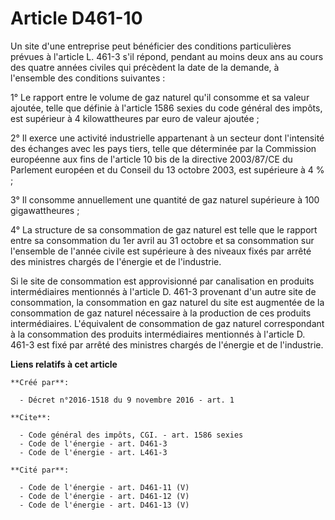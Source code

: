 # Article D461-10

Un site d'une entreprise peut bénéficier des conditions particulières prévues à l'article L. 461-3 s'il répond, pendant au
moins deux ans au cours des quatre années civiles qui précèdent la date de la demande, à l'ensemble des conditions
suivantes : 

1° Le rapport entre le volume de gaz naturel qu'il consomme et sa valeur ajoutée, telle que définie à l'article 1586 sexies
du code général des impôts, est supérieur à 4 kilowattheures par euro de valeur ajoutée ; 

2° Il exerce une activité industrielle appartenant à un secteur dont l'intensité des échanges avec les pays tiers, telle que
déterminée par la Commission européenne aux fins de l'article 10 bis de la directive 2003/87/CE du Parlement européen et du
Conseil du 13 octobre 2003, est supérieure à 4 % ; 

3° Il consomme annuellement une quantité de gaz naturel supérieure à 100 gigawattheures ; 

4° La structure de sa consommation de gaz naturel est telle que le rapport entre sa consommation du 1er avril au 31 octobre
et sa consommation sur l'ensemble de l'année civile est supérieure à des niveaux fixés par arrêté des ministres chargés de
l'énergie et de l'industrie. 

Si le site de consommation est approvisionné par canalisation en produits intermédiaires mentionnés à l'article D. 461-3
provenant d'un autre site de consommation, la consommation en gaz naturel du site est augmentée de la consommation de gaz
naturel nécessaire à la production de ces produits intermédiaires. L'équivalent de consommation de gaz naturel correspondant
à la consommation des produits intermédiaires mentionnés à l'article D. 461-3 est fixé par arrêté des ministres chargés de
l'énergie et de l'industrie.

**Liens relatifs à cet article**

	**Créé par**:

	  - Décret n°2016-1518 du 9 novembre 2016 - art. 1

	**Cite**:

	  - Code général des impôts, CGI. - art. 1586 sexies
	  - Code de l'énergie - art. D461-3
	  - Code de l'énergie - art. L461-3

	**Cité par**:

	  - Code de l'énergie - art. D461-11 (V)
	  - Code de l'énergie - art. D461-12 (V)
	  - Code de l'énergie - art. D461-13 (V)
